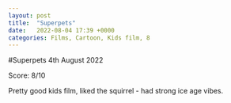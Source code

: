 ```yaml
---
layout: post
title:  "Superpets"
date:   2022-08-04 17:39 +0000
categories: Films, Cartoon, Kids film, 8
---
```


#Superpets
4th August 2022

Score: 8/10 

Pretty good kids film, liked the squirrel - had strong ice age vibes. 
